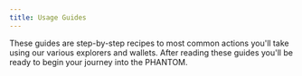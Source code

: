 ```yaml
---
title: Usage Guides
---
```


These guides are step-by-step recipes to most common actions you'll take using our various explorers and wallets. After reading these guides you'll be ready to begin your journey into the PHANTOM.
